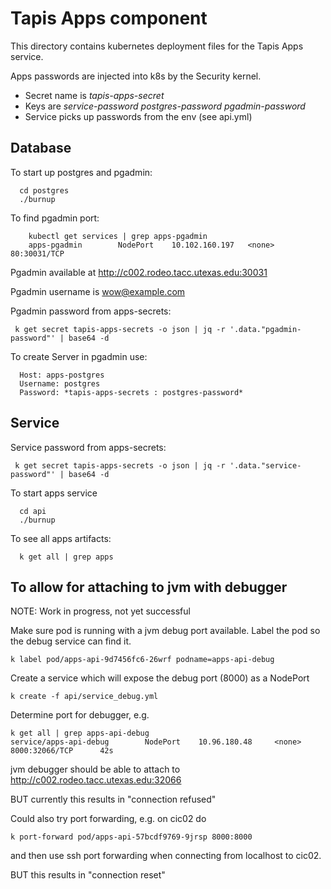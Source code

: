 # Tapis Apps component

This directory contains kubernetes deployment files for the Tapis Apps service.
 
Apps passwords are injected into k8s by the Security kernel.
* Secret name is *tapis-apps-secret*
* Keys are *service-password* *postgres-password* *pgadmin-password*
* Service picks up passwords from the env (see api.yml) 

## Database

To start up postgres and pgadmin:
```
  cd postgres
  ./burnup
```

To find pgadmin port:
```
    kubectl get services | grep apps-pgadmin
    apps-pgadmin        NodePort    10.102.160.197   <none>        80:30031/TCP
```
 
Pgadmin available at http://c002.rodeo.tacc.utexas.edu:30031

Pgadmin username is wow@example.com 

Pgadmin password from apps-secrets:
```
 k get secret tapis-apps-secrets -o json | jq -r '.data."pgadmin-password"' | base64 -d
```

To create Server in pgadmin use:
```
  Host: apps-postgres
  Username: postgres
  Password: *tapis-apps-secrets : postgres-password*
```

## Service

Service password from apps-secrets: 
```
 k get secret tapis-apps-secrets -o json | jq -r '.data."service-password"' | base64 -d 
```

To start apps service 
```
  cd api 
  ./burnup 
```

To see all apps artifacts: 
```
  k get all | grep apps 
```

## To allow for attaching to jvm with debugger

NOTE: Work in progress, not yet successful

Make sure pod is running with a jvm debug port available.
Label the pod so the debug service can find it.
```
k label pod/apps-api-9d7456fc6-26wrf podname=apps-api-debug
```

Create a service which will expose the debug port (8000) as a NodePort
```
k create -f api/service_debug.yml
```

Determine port for debugger, e.g.
```
k get all | grep apps-api-debug
service/apps-api-debug        NodePort    10.96.180.48     <none>        8000:32066/TCP      42s
```

jvm debugger should be able to attach to http://c002.rodeo.tacc.utexas.edu:32066

BUT currently this results in "connection refused"

Could also try port forwarding, e.g. on cic02 do
```
k port-forward pod/apps-api-57bcdf9769-9jrsp 8000:8000
```

and then use ssh port forwarding when connecting from localhost to cic02.

BUT this results in "connection reset"
